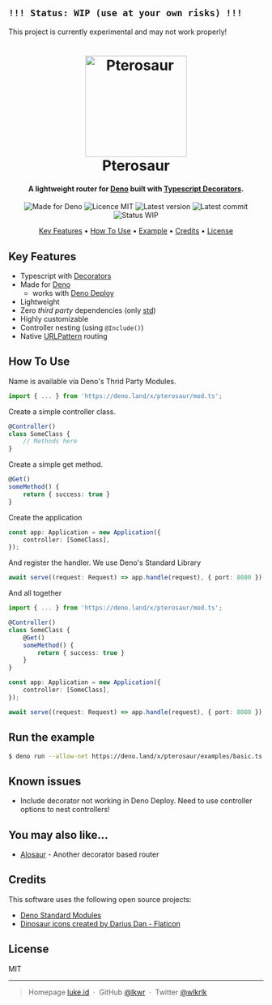## `!!! Status: WIP (use at your own risks) !!!`

This project is currently experimental and may not work properly!

<h1 align="center">
  <img src="https://raw.githubusercontent.com/lkwr/pterosaur/main/assets/logo.png" alt="Pterosaur" width="200">
  <br>
  Pterosaur
</h1>

<h4 align="center">A lightweight router for <a href="https://deno.land">Deno</a> built with <a href="https://www.typescriptlang.org/docs/handbook/decorators.html" target="_blank">Typescript Decorators</a>.</h4>

<p align="center">
    <img src="https://img.shields.io/badge/made%20for-Deno-6B82F6?style=flat-square" alt="Made for Deno">
    <img src="https://img.shields.io/github/license/lkwr/pterosaur?color=blue&style=flat-square" alt="Licence MIT">
    <img src="https://img.shields.io/github/v/tag/lkwr/pterosaur?color=informational&label=version&sort=semver&style=flat-square" alt="Latest version">
    <img src="https://img.shields.io/github/last-commit/lkwr/pterosaur?style=flat-square" alt="Latest commit">
    <img src="https://img.shields.io/badge/status-WIP-red?style=flat-square" alt="Status WIP">
</p>

<p align="center">
  <a href="#key-features">Key Features</a> •
  <a href="#how-to-use">How To Use</a> •
  <a href="#run-the-example">Example</a> •
  <a href="#credits">Credits</a> •
  <a href="#license">License</a>
</p>

## Key Features

-   Typescript with [Decorators](https://www.typescriptlang.org/docs/handbook/decorators.html)
-   Made for [Deno](https://deno.land)
    -   works with [Deno Deploy](https://deno.com/deploy)
-   Lightweight
-   Zero _third party_ dependencies (only [std](https://deno.land/std))
-   Highly customizable
-   Controller nesting (using `@Include()`)
-   Native [URLPattern](https://developer.mozilla.org/en-US/docs/Web/API/URL_Pattern_API) routing

## How To Use

Name is available via Deno's Thrid Party Modules.

```ts
import { ... } from 'https://deno.land/x/pterosaur/mod.ts';
```

Create a simple controller class.

```ts
@Controller()
class SomeClass {
    // Methods here
}
```

Create a simple get method.

```ts
@Get()
someMethod() {
    return { success: true }
}
```

Create the application

```ts
const app: Application = new Application({
    controller: [SomeClass],
});
```

And register the handler. We use Deno's Standard Library

```ts
await serve((request: Request) => app.handle(request), { port: 8080 });
```

And all together

```ts
import { ... } from 'https://deno.land/x/pterosaur/mod.ts';

@Controller()
class SomeClass {
    @Get()
    someMethod() {
        return { success: true }
    }
}

const app: Application = new Application({
    controller: [SomeClass],
});

await serve((request: Request) => app.handle(request), { port: 8080 });
```

## Run the example

```bash
$ deno run --allow-net https://deno.land/x/pterosaur/examples/basic.ts
```

## Known issues

-   Include decorator not working in Deno Deploy. Need to use controller options to nest controllers!

## You may also like...

-   [Alosaur](https://github.com/alosaur/alosaur) - Another decorator based router

## Credits

This software uses the following open source projects:

-   [Deno Standard Modules](https://deno.land/std)
-   [Dinosaur icons created by Darius Dan - Flaticon](https://www.flaticon.com/free-icons/dinosaur)

## License

MIT

---

> Homepage [luke.id](https://luke.id) &nbsp;&middot;&nbsp;
> GitHub [@lkwr](https://github.com/lkwr) &nbsp;&middot;&nbsp;
> Twitter [@wlkrlk](https://twitter.com/wlkrlk)
